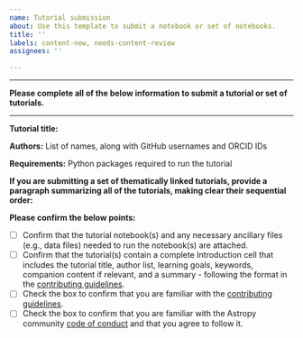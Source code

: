 ```yaml
---
name: Tutorial submission
about: Use this template to submit a notebook or set of notebooks.
title: ''
labels: content-new, needs-content-review
assignees: ''

---
```

---

**Please complete all of the below information to submit a tutorial or set of tutorials.**

---
**Tutorial title:**

**Authors:** List of names, along with GitHub usernames and ORCID IDs

**Requirements:** Python packages required to run the tutorial 

**If you are submitting a set of thematically linked tutorials, provide a paragraph summarizing all of the tutorials, making clear their sequential order:**

**Please confirm the below points:**
- [ ] Confirm that the tutorial notebook(s) and any necessary ancillary files (e.g., data files) needed to run the notebook(s) are attached.
- [ ] Confirm that the tutorial(s) contain a complete Introduction cell that includes the tutorial title, author list, learning goals, keywords, companion content if relevant, and a summary - following the format in the [contributing guidelines](https://learn.astropy.org/contributing/).
- [ ] Check the box to confirm that you are familiar with the [contributing guidelines](https://learn.astropy.org/contributing/).
- [ ] Check the box to confirm that you are familiar with the Astropy community [code of conduct](https://github.com/astropy/astropy/blob/main/CODE_OF_CONDUCT.md) and that you agree to follow it.

